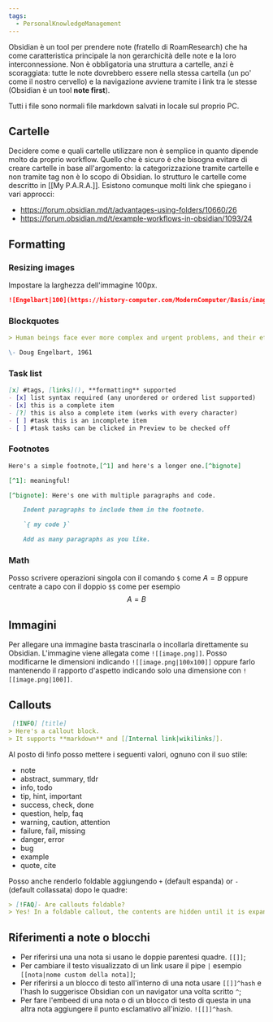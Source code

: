 ```yaml
---
tags:
  - PersonalKnowledgeManagement
---
```

Obsidian è un tool per prendere note (fratello di RoamResearch) che ha come caratteristica principale la non gerarchicità delle note e la loro interconnessione.
Non è obbligatoria una struttura a cartelle, anzi è scoraggiata: tutte le note dovrebbero essere nella stessa cartella (un po' come il nostro cervello) e la navigazione avviene tramite i link tra le stesse (Obsidian è un tool **note first**).

Tutti i file sono normali file markdown salvati in locale sul proprio PC.
## Cartelle
Decidere come e quali cartelle utilizzare non è semplice in quanto dipende molto da proprio workflow.
Quello che è sicuro è che bisogna evitare di creare cartelle in base all'argomento: la categorizzazione tramite cartelle e non tramite tag non è lo scopo di Obsidian.
Io strutturo le cartelle come descritto in [[My P.A.R.A.]].
Esistono comunque molti link che spiegano i vari approcci:
* https://forum.obsidian.md/t/advantages-using-folders/10660/26
* https://forum.obsidian.md/t/example-workflows-in-obsidian/1093/24

## Formatting

### Resizing images
Impostare la larghezza dell'immagine 100px.
```md
![Engelbart|100](https://history-computer.com/ModernComputer/Basis/images/Engelbart.jpg)
```
### Blockquotes
```md
> Human beings face ever more complex and urgent problems, and their effectiveness in dealing with these problems is a matter that is critical to the stability and continued progress of society.

\- Doug Engelbart, 1961
```
### Task list
```md
[x] #tags, [links](), **formatting** supported
- [x] list syntax required (any unordered or ordered list supported)
- [x] this is a complete item
- [?] this is also a complete item (works with every character)
- [ ] #task this is an incomplete item
- [ ] #task tasks can be clicked in Preview to be checked off
```
### Footnotes
```md
Here's a simple footnote,[^1] and here's a longer one.[^bignote]

[^1]: meaningful!

[^bignote]: Here's one with multiple paragraphs and code.

    Indent paragraphs to include them in the footnote.

    `{ my code }`

    Add as many paragraphs as you like.
```
### Math
Posso scrivere operazioni singola con il comando `$` come $A=B$ oppure centrate a capo con il doppio `$$` come per esempio
$$A = B$$
## Immagini
Per allegare una immagine basta trascinarla o incollarla direttamente su Obsidian.
L'immagine viene allegata come `![[image.png]]`. Posso modificarne le dimensioni indicando `![[image.png|100x100]]` oppure farlo mantenendo il rapporto d'aspetto indicando solo una dimensione con `![[image.png|100]]`.

## Callouts
```markdown
 [!INFO] [title]
> Here's a callout block.
> It supports **markdown** and [[Internal link|wikilinks]].
```
Al posto di !info posso mettere i seguenti valori, ognuno con il suo stile:
-   note
-   abstract, summary, tldr
-   info, todo
-   tip, hint, important
-   success, check, done
-   question, help, faq
-   warning, caution, attention
-   failure, fail, missing
-   danger, error
-   bug
-   example
-   quote, cite

Posso anche renderlo foldable aggiungendo `+` (default espanda) or `-` (default collassata) dopo le quadre:
```markdown
> [!FAQ]- Are callouts foldable?
> Yes! In a foldable callout, the contents are hidden until it is expanded.
```

## Riferimenti a note o blocchi
* Per riferirsi una una nota si usano le doppie parentesi quadre. `[[]]`;
* Per cambiare il testo visualizzato di un link usare il pipe `|` esempio `[[nota|nome custom della nota]]`;
* Per riferirsi a un blocco di testo all'interno di una nota usare `[[]]^hash` e l'hash lo suggerisce Obsidian con un navigator una volta scritto `^`;
* Per fare l'embeed di una nota o di un blocco di testo di questa in una altra nota aggiungere il punto esclamativo all'inizio. `![[]]^hash`.
